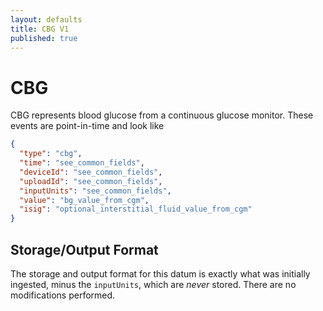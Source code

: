 ```yaml
---
layout: defaults
title: CBG V1
published: true
---
```

# CBG

CBG represents blood glucose from a continuous glucose monitor. These events are point-in-time and look like


~~~json
{
  "type": "cbg",
  "time": "see_common_fields",
  "deviceId": "see_common_fields",
  "uploadId": "see_common_fields",
  "inputUnits": "see_common_fields",
  "value": "bg_value_from_cgm",
  "isig": "optional_interstitial_fluid_value_from_cgm"
}
~~~


## Storage/Output Format

The storage and output format for this datum is exactly what was initially ingested, minus the `inputUnits`, which are *never* stored. There are no modifications performed.